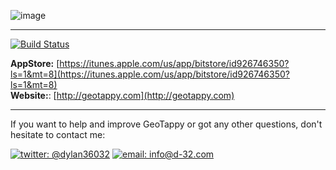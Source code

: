 ![image](http://geotappy.com/logo.png)

<hr />

[![Build Status](https://img.shields.io/travis/GeoTappy/GeoTappy-iOS/master.svg?style=flat)](https://travis-ci.org/GeoTappy/GeoTappy-iOS)

**AppStore:** [https://itunes.apple.com/us/app/bitstore/id926746350?ls=1&mt=8](https://itunes.apple.com/us/app/bitstore/id926746350?ls=1&mt=8)  
**Website:**: [http://geotappy.com](http://geotappy.com)

<hr />
  
If you want to help and improve GeoTappy or got any other questions, don't hesitate to contact me:  

[![twitter: @dylan36032](http://img.shields.io/badge/twitter-%40dylan36032-blue.svg?style=flat)](https://twitter.com/dylan36032) 
[![email: info@d-32.com](http://img.shields.io/badge/email-info%40d--32.com-orange.svg?style=flat)](mailto:info@d-32.com)
